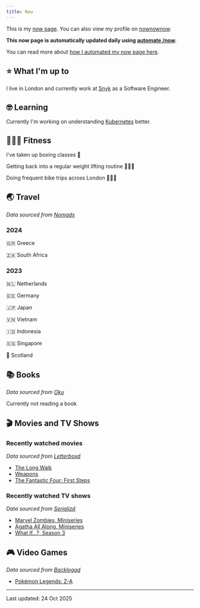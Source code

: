 ```yaml
---
title: Now
---
```


This is my [now page](https://nownownow.com/about). You can also view my profile on [nownownow](https://nownownow.com/p/1M0p).

**This now page is automatically updated daily using [automate /now](https://github.com/skyth3r/automate-now).**

You can read more about [how I automated my now page here](https://akashgoswami.dev/posts/automating-my-now-page/).


## ⭐ What I'm up to

I live in London and currently work at [Snyk](https://snyk.io/) as a Software Engineer.

## 🤓 Learning

Currently I'm working on understanding [Kubernetes](https://kubernetes.io/) better.

## 🤸🏽‍♂️ Fitness

I've taken up boxing classes 🥊

Getting back into a regular weight lifting routine 🏋🏽‍♂️

Doing frequent bike trips across London 🚴🏽‍♂️

## 🌏 Travel

*Data sourced from [Nomads](https://nomads.com/)*

### 2024

🇬🇷 Greece

🇿🇦 South Africa

### 2023

🇳🇱 Netherlands

🇩🇪 Germany

🇯🇵 Japan

🇻🇳 Vietnam

🇮🇩 Indonesia

🇸🇬 Singapore

🏴󠁧󠁢󠁳󠁣󠁴󠁿 Scotland

## 📚 Books

*Data sourced from [Oku](https://oku.club/)*

Currently not reading a book
## 🎬 Movies and TV Shows

### Recently watched movies

*Data sourced from [Letterboxd](https://letterboxd.com/)*

* [The Long Walk](https://letterboxd.com/film/the-long-walk-2025/)
* [Weapons](https://letterboxd.com/film/weapons-2025/)
* [The Fantastic Four: First Steps](https://letterboxd.com/film/the-fantastic-four-first-steps/)

### Recently watched TV shows

*Data sourced from [Serializd](https://www.serializd.com/)*

* [Marvel Zombies, Miniseries](https://www.serializd.com/show/138505)
* [Agatha All Along, Miniseries](https://www.serializd.com/show/138501)
* [What If...?, Season 3](https://www.serializd.com/show/91363)

## 🎮 Video Games

*Data sourced from [Backloggd](https://backloggd.com/)*

* [Pokémon Legends: Z-A](https://backloggd.com/games/pokemon-legends-z-a/)

---

Last updated: 24 Oct 2025